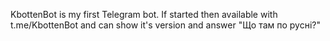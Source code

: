 KbottenBot is my first Telegram bot. If started then available with t.me/KbottenBot and can show it's version and answer "Що там по русні?"